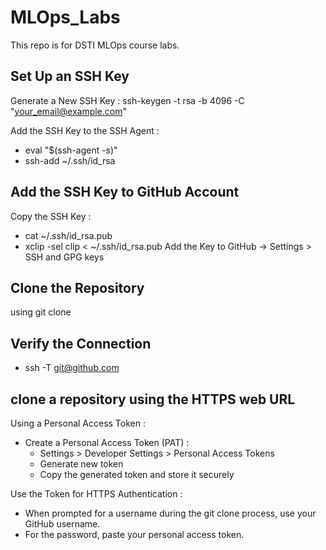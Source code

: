 # MLOps_Labs
This repo is for DSTI MLOps course labs.
## Set Up an SSH Key
Generate a New SSH Key : ssh-keygen -t rsa -b 4096 -C "your_email@example.com"

Add the SSH Key to the SSH Agent : 
- eval "$(ssh-agent -s)"
- ssh-add ~/.ssh/id_rsa
## Add the SSH Key to GitHub Account
Copy the SSH Key :
- cat ~/.ssh/id_rsa.pub
- xclip -sel clip < ~/.ssh/id_rsa.pub
Add the Key to GitHub -> Settings > SSH and GPG keys
## Clone the Repository
using git clone 
## Verify the Connection
- ssh -T git@github.com
##  clone a repository using the HTTPS web URL
Using a Personal Access Token :
- Create a Personal Access Token (PAT) :
  -  Settings > Developer Settings > Personal Access Tokens
  -  Generate new token
  -  Copy the generated token and store it securely
    
Use the Token for HTTPS Authentication :
- When prompted for a username during the git clone process, use your GitHub username.
- For the password, paste your personal access token.


